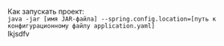 Как запускать проект: \
`java -jar [имя JAR-файла] --spring.config.location=[путь к конфигурационному файлу application.yaml]`
\
lkjsdfv